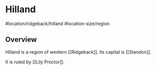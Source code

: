 # Hilland
#location/ridgeback/hilland #location-size/region

## Overview
Hilland is a region of western [[Ridgeback]]. Its capital is [[Standon]].

It is ruled by [[Lily Proctor]].